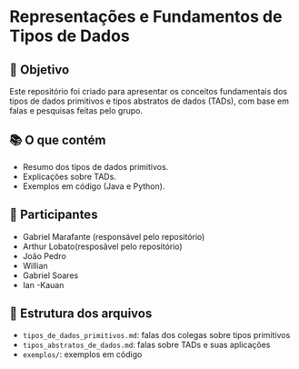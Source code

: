 
# Representações e Fundamentos de Tipos de Dados

## 🎯 Objetivo
Este repositório foi criado para apresentar os conceitos fundamentais dos tipos de dados primitivos e tipos abstratos de dados (TADs), com base em falas e pesquisas feitas pelo grupo.

## 📚 O que contém
- Resumo dos tipos de dados primitivos.
- Explicações sobre TADs.
- Exemplos em código (Java e Python).

## 👥 Participantes
- Gabriel Marafante (responsável pelo repositório)
- Arthur Lobato(resposãvel pelo repositório)
- João Pedro
- Willian
- Gabriel Soares
- Ian
-Kauan

## 📁 Estrutura dos arquivos
- `tipos_de_dados_primitivos.md`: falas dos colegas sobre tipos primitivos
- `tipos_abstratos_de_dados.md`: falas sobre TADs e suas aplicações
- `exemplos/`: exemplos em código
